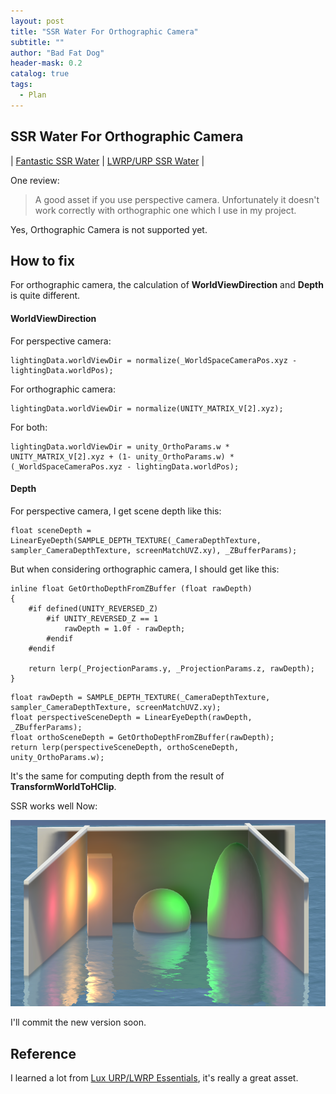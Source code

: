 ```yaml
---
layout: post
title: "SSR Water For Orthographic Camera"
subtitle: ""
author: "Bad Fat Dog"
header-mask: 0.2
catalog: true
tags:
  - Plan
---
```


## SSR Water For Orthographic Camera

| [Fantastic SSR Water](https://assetstore.unity.com/packages/vfx/shaders/fantastic-ssr-water-154020?aid=1101l85Tr) | [LWRP/URP SSR Water](https://assetstore.unity.com/packages/vfx/shaders/lwrp-ssr-water-155402?aid=1101l85Tr) |

One review:

> A good asset if you use perspective camera. Unfortunately it doesn't work correctly with orthographic one which I use in my project.

Yes, Orthographic Camera is not supported yet.

## How to fix

For orthographic camera, the calculation of **WorldViewDirection** and **Depth** is quite different.

#### WorldViewDirection

For perspective camera:

```
lightingData.worldViewDir = normalize(_WorldSpaceCameraPos.xyz - lightingData.worldPos);
```

For orthographic camera:

```
lightingData.worldViewDir = normalize(UNITY_MATRIX_V[2].xyz);
```

For both:

```
lightingData.worldViewDir = unity_OrthoParams.w * UNITY_MATRIX_V[2].xyz + (1- unity_OrthoParams.w) * (_WorldSpaceCameraPos.xyz - lightingData.worldPos);
```

#### Depth

For perspective camera, I get scene depth like this:

```
float sceneDepth = LinearEyeDepth(SAMPLE_DEPTH_TEXTURE(_CameraDepthTexture, sampler_CameraDepthTexture, screenMatchUVZ.xy), _ZBufferParams);
```

But when considering orthographic camera, I should get like this:

```
inline float GetOrthoDepthFromZBuffer (float rawDepth) 
{
    #if defined(UNITY_REVERSED_Z)
        #if UNITY_REVERSED_Z == 1
            rawDepth = 1.0f - rawDepth;
        #endif
    #endif

    return lerp(_ProjectionParams.y, _ProjectionParams.z, rawDepth);
}
```

```
float rawDepth = SAMPLE_DEPTH_TEXTURE(_CameraDepthTexture, sampler_CameraDepthTexture, screenMatchUVZ.xy);
float perspectiveSceneDepth = LinearEyeDepth(rawDepth, _ZBufferParams);
float orthoSceneDepth = GetOrthoDepthFromZBuffer(rawDepth);
return lerp(perspectiveSceneDepth, orthoSceneDepth, unity_OrthoParams.w);
```

It's the same for computing depth from the result of **TransformWorldToHClip**.

SSR works well Now:

![](/img/ssr-water-fix/screenshot1.png)

I'll commit the new version soon.

## Reference

I learned a lot from [Lux URP/LWRP Essentials](https://assetstore.unity.com/packages/vfx/shaders/lux-urp-lwrp-essentials-150355?aid=1101l85Tr), it's really a great asset.

